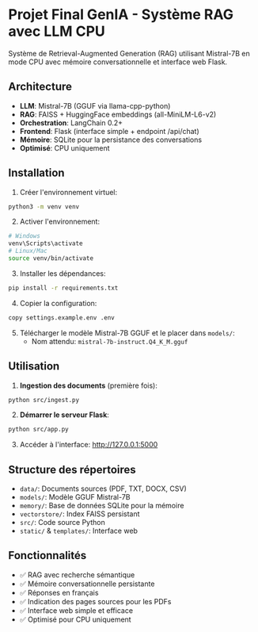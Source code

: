 # Projet Final GenIA - Système RAG avec LLM CPU

Système de Retrieval-Augmented Generation (RAG) utilisant Mistral-7B en mode CPU avec mémoire conversationnelle et interface web Flask.

## Architecture

- **LLM**: Mistral-7B (GGUF via llama-cpp-python)
- **RAG**: FAISS + HuggingFace embeddings (all-MiniLM-L6-v2)
- **Orchestration**: LangChain 0.2+
- **Frontend**: Flask (interface simple + endpoint /api/chat)
- **Mémoire**: SQLite pour la persistance des conversations
- **Optimisé**: CPU uniquement

## Installation

1. Créer l'environnement virtuel:
```bash
python3 -m venv venv
```

2. Activer l'environnement:
```bash
# Windows
venv\Scripts\activate
# Linux/Mac
source venv/bin/activate
```

3. Installer les dépendances:
```bash
pip install -r requirements.txt
```

4. Copier la configuration:
```bash
copy settings.example.env .env
```

5. Télécharger le modèle Mistral-7B GGUF et le placer dans `models/`:
   - Nom attendu: `mistral-7b-instruct.Q4_K_M.gguf`

## Utilisation

1. **Ingestion des documents** (première fois):
```bash
python src/ingest.py
```

2. **Démarrer le serveur Flask**:
```bash
python src/app.py
```

3. Accéder à l'interface: http://127.0.0.1:5000

## Structure des répertoires

- `data/`: Documents sources (PDF, TXT, DOCX, CSV)
- `models/`: Modèle GGUF Mistral-7B
- `memory/`: Base de données SQLite pour la mémoire
- `vectorstore/`: Index FAISS persistant
- `src/`: Code source Python
- `static/` & `templates/`: Interface web

## Fonctionnalités

- ✅ RAG avec recherche sémantique
- ✅ Mémoire conversationnelle persistante
- ✅ Réponses en français
- ✅ Indication des pages sources pour les PDFs
- ✅ Interface web simple et efficace
- ✅ Optimisé pour CPU uniquement

